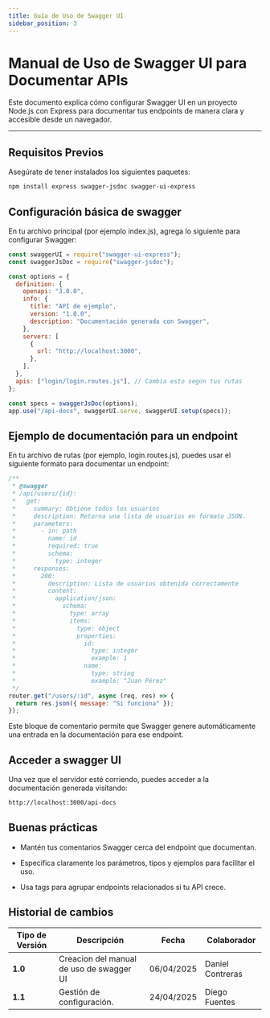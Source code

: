 ```yaml
---
title: Guía de Uso de Swagger UI
sidebar_position: 3
---
```


# Manual de Uso de Swagger UI para Documentar APIs

Este documento explica cómo configurar Swagger UI en un proyecto Node.js con Express para documentar tus endpoints de manera clara y accesible desde un navegador.

---

## Requisitos Previos

Asegúrate de tener instalados los siguientes paquetes:

```bash
npm install express swagger-jsdoc swagger-ui-express
```

## Configuración básica de swagger

En tu archivo principal (por ejemplo index.js), agrega lo siguiente para configurar Swagger:

```javascript
const swaggerUI = require("swagger-ui-express");
const swaggerJsDoc = require("swagger-jsdoc");

const options = {
  definition: {
    openapi: "3.0.0",
    info: {
      title: "API de ejemplo",
      version: "1.0.0",
      description: "Documentación generada con Swagger",
    },
    servers: [
      {
        url: "http://localhost:3000",
      },
    ],
  },
  apis: ["login/login.routes.js"], // Cambia esto según tus rutas
};

const specs = swaggerJsDoc(options);
app.use("/api-docs", swaggerUI.serve, swaggerUI.setup(specs));
```

## Ejemplo de documentación para un endpoint
En tu archivo de rutas (por ejemplo, login.routes.js), puedes usar el siguiente formato para documentar un endpoint:

```javascript
/**
 * @swagger
 * /api/users/{id}:
 *   get:
 *     summary: Obtiene todos los usuarios
 *     description: Retorna una lista de usuarios en formato JSON.
 *     parameters:
 *       - in: path
 *         name: id
 *         required: true
 *         schema:
 *           type: integer
 *     responses:
 *       200:
 *         description: Lista de usuarios obtenida correctamente
 *         content:
 *           application/json:
 *             schema:
 *               type: array
 *               items:
 *                 type: object
 *                 properties:
 *                   id:
 *                     type: integer
 *                     example: 1
 *                   name:
 *                     type: string
 *                     example: "Juan Pérez"
 */
router.get("/users/:id", async (req, res) => {
  return res.json({ message: "Si funciona" });
});
```

Este bloque de comentario permite que Swagger genere automáticamente una entrada en la documentación para ese endpoint.

## Acceder a swagger UI

Una vez que el servidor esté corriendo, puedes acceder a la documentación generada visitando:

```bash
http://localhost:3000/api-docs
```

## Buenas prácticas

- Mantén tus comentarios Swagger cerca del endpoint que documentan.

- Especifica claramente los parámetros, tipos y ejemplos para facilitar el uso.

- Usa tags para agrupar endpoints relacionados si tu API crece.

## Historial de cambios

| **Tipo de Versión** | **Descripción**                               | **Fecha** | **Colaborador**                 |
| ------------------- | --------------------------------------------- | --------- | ------------------------------- |
| **1.0**             | Creacion del manual de uso de swagger UI      | 06/04/2025 | Daniel Contreras |
| **1.1**             |  Gestión de configuración.  | 24/04/2025 | Diego Fuentes |